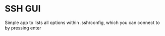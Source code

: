# SSH GUI

Simple app to lists all options within .ssh/config, which you can connect to by pressing enter 